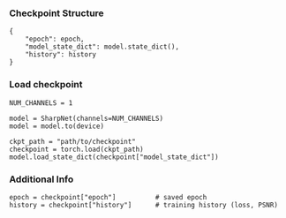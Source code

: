 
### Checkpoint Structure
```
{
    "epoch": epoch,                     
    "model_state_dict": model.state_dict(),
    "history": history                 
}
```

### Load checkpoint

```
NUM_CHANNELS = 1

model = SharpNet(channels=NUM_CHANNELS)
model = model.to(device)
```

```
ckpt_path = "path/to/checkpoint"
checkpoint = torch.load(ckpt_path)
model.load_state_dict(checkpoint["model_state_dict"])
```

### Additional Info
```
epoch = checkpoint["epoch"]          # saved epoch
history = checkpoint["history"]      # training history (loss, PSNR)
```
